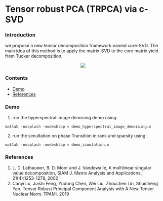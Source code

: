 # Tensor robust PCA (TRPCA) via c-SVD

### Introduction

we propose a new tensor decomposition framework named core-SVD. The main idea of this method is to apply the matrix-SVD to the core matrix yield from Tucker decomposition. 

<p align="center">
	<a href="https://github.com/AnonymousStudy/c-SVD">
    <img class="page-image" src="https://github.com/AnonymousStudy/c-SVD/figure/csvd.pdf" >
	</a>
</p>

### Contents
- [Demo](#Demo)
- [References](#references)


### Demo 
1. run the hyperspectral image denoising demo using:
```
matlab -nosplash -nodesktop < demo_hyperspectral_image_denoising.m
```
2. run the simultation on phase Transition in rank and sparsity using:
```
matlab -nosplash -nodesktop < demo_simulation.m
```



### References
<ol>
<li> L. D. Lathauwer, B. D. Moor and J. Vandewalle, A multilinear singular value decomposition, SIAM J. Matrix Analysis and Applications, 21(4):1253-1278, 2000
<li> Canyi Lu, Jiashi Feng, Yudong Chen, Wei Liu, Zhouchen Lin, Shuicheng Yan. Tensor Robust Principal Component Analysis with A New Tensor Nuclear Norm. TPAMI. 2019



